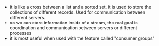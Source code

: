 - it is like a cross between a list and a sorted set. it is used to store the collections of different records. Used for communication between different servers.
- so we can store information inside of a stream, the real goal is coordination and communication between servers or different processes
- it is most useful when used with the feature called "consumer groups"
